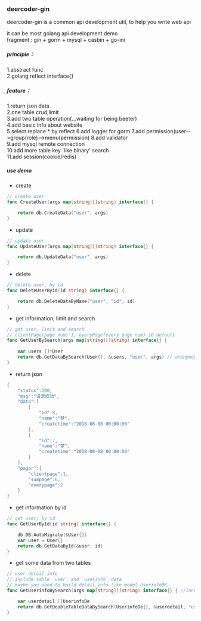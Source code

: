 ### deercoder-gin
deercoder-gin is a common api development util, to help you write web api  

it can be most golang api development demo  
fragment : gin + gorm + mysql + casbin + go-ini  

##### principle：  
1.abstract func    
2.golang reflect interface{}  

##### feature：  

1.return json data  
2.one table crud,limit  
3.add two table operation(...waiting for being beeter)  
4.add basic info about website  
5.select replace * by reflect 
6.add logger for gorm 
7.add permission(user-->group(role)-->menu(permission) 
8.add validator  
9.add mysql remote connection  
10.add more table key 'like binary' search  
11.add session(cookie/redis)  

##### use demo 
- create
```go
// create user
func CreateUser(args map[string][]string) interface{} {

	return db.CreateData("user", args)
}
```
- update

```go
// update user
func UpdateUser(args map[string][]string) interface{} {

	return db.UpdateData("user", args)
}
```
- delete
```go
// delete user, by id
func DeleteUserByid(id string) interface{} {

	return db.DeleteDataByName("user", "id", id)
}
```

- get information, limit and search
```go
// get user, limit and search
// clientPage(page num) 1, everyPage(every page num) 10 default
func GetUserBySearch(args map[string][]string) interface{} {
	
	var users []*User
	return db.GetDataBySearch(User{}, &users, "user", args) // anonymous User{}
}
```
- return json
```go
{
    "status":200,
    "msg":"请求成功",
    "data":[
        {
            "id":8,
            "name":"梦",
            "createtime":"2018-08-08 00:00:00"
        },
        {
            "id":7,
            "name":"梦",
            "createtime":"2018-08-08 00:00:00"
        }
    ],
    "pager":{
        "clientpage":1,
        "sumpage":6,
        "everypage":2
    }
}
```
- get information by id
```go
// get user, by id
func GetUserById(id string) interface{} {

	db.DB.AutoMigrate(&User{})
	var user = User{}
	return db.GetDataById(&user, id)
}
```
- get some data from two tables
```go
// user detail info
// include table `user` and `userinfo` data
// maybe you need to build detail info like model UserinfoBK
func GetUserinfoBySearch(args map[string][]string) interface{} { //inner join 

	var userdetail []UserinfoDe
	return db.GetDoubleTableDataBySearch(UserinfoDe{}, &userdetail, "userinfo", "user", args)
}
```